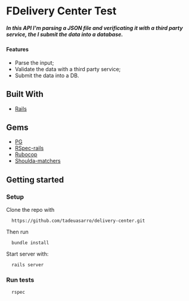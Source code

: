 # FDelivery Center Test

##### In this API I'm parsing a JSON file and verificating it with a third party service, the I submit the data into a database.

#### Features
- Parse the input;
- Validate the data with a third party service;
- Submit the data into a DB.

## Built With
- [Rails](https://rubyonrails.org/)

## Gems
- [PG](https://rubygems.org/gems/pg)
- [RSpec-rails](https://rubygems.org/gems/rspec-rails)
- [Rubocop](https://rubygems.org/gems/rubocop)
- [Shoulda-matchers](https://rubygems.org/gems/shoulda-matchers)

## Getting started

### Setup

Clone the repo with

```
  https://github.com/tadeuasarro/delivery-center.git
```

Then run

```
  bundle install
```

Start server with:

```
  rails server
```

### Run tests

```
  rspec
```